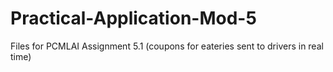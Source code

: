 # Practical-Application-Mod-5
Files for PCMLAI Assignment 5.1 (coupons for eateries sent to drivers in real time)
